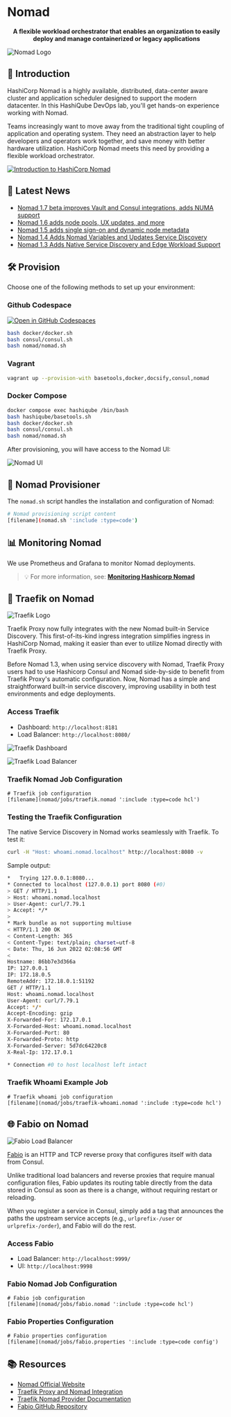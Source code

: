 # Nomad

<div align="center">
  <p><strong>A flexible workload orchestrator that enables an organization to easily deploy and manage containerized or legacy applications</strong></p>
</div>

![Nomad Logo](images/nomad-logo.png?raw=true "Nomad Logo")

## 🚀 Introduction

HashiCorp Nomad is a highly available, distributed, data-center aware cluster and application scheduler designed to support the modern datacenter. In this HashiQube DevOps lab, you'll get hands-on experience working with Nomad.

Teams increasingly want to move away from the traditional tight coupling of application and operating system. They need an abstraction layer to help developers and operators work together, and save money with better hardware utilization. HashiCorp Nomad meets this need by providing a flexible workload orchestrator.

[![Introduction to HashiCorp Nomad](images/maxresdefault.jpeg)](https://www.youtube.com/watch?v=s_Fm9UtL4YU)

## 📰 Latest News

- [Nomad 1.7 beta improves Vault and Consul integrations, adds NUMA support](https://www.hashicorp.com/blog/nomad-1-7-improves-vault-and-consul-integrations-adds-numa-support)
- [Nomad 1.6 adds node pools, UX updates, and more](https://www.hashicorp.com/blog/nomad-1-6-adds-node-pools-ux-updates-and-more)
- [Nomad 1.5 adds single sign-on and dynamic node metadata](https://www.hashicorp.com/blog/nomad-1-5-adds-single-sign-on-and-dynamic-node-metadata)
- [Nomad 1.4 Adds Nomad Variables and Updates Service Discovery](https://www.hashicorp.com/blog/nomad-1-4-adds-nomad-variables-and-updates-service-discovery)
- [Nomad 1.3 Adds Native Service Discovery and Edge Workload Support](https://www.hashicorp.com/blog/nomad-1-3-adds-native-service-discovery-and-edge-workload-support)

## 🛠️ Provision

Choose one of the following methods to set up your environment:

<!-- tabs:start -->

### **Github Codespace**

[![Open in GitHub Codespaces](https://github.com/codespaces/badge.svg)](https://codespaces.new/star3am/hashiqube?quickstart=1)

```bash
bash docker/docker.sh
bash consul/consul.sh
bash nomad/nomad.sh
```

### **Vagrant**

```bash
vagrant up --provision-with basetools,docker,docsify,consul,nomad
```

### **Docker Compose**

```bash
docker compose exec hashiqube /bin/bash
bash hashiqube/basetools.sh
bash docker/docker.sh
bash consul/consul.sh
bash nomad/nomad.sh
```
<!-- tabs:end -->

After provisioning, you will have access to the Nomad UI:

![Nomad UI](images/nomad.png?raw=true "Nomad UI")

## 🧩 Nomad Provisioner

The `nomad.sh` script handles the installation and configuration of Nomad:

```bash
# Nomad provisioning script content
[filename](nomad.sh ':include :type=code')
```

## 📊 Monitoring Nomad

We use Prometheus and Grafana to monitor Nomad deployments.

> 💡 For more information, see: [**Monitoring Hashicorp Nomad**](prometheus-grafana/README?id=monitoring-hashicorp-nomad)

## 🔄 Traefik on Nomad

![Traefik Logo](images/traefik-logo.png?raw=true "Traefik Logo")

Traefik Proxy now fully integrates with the new Nomad built-in Service Discovery. This first-of-its-kind ingress integration simplifies ingress in HashiCorp Nomad, making it easier than ever to utilize Nomad directly with Traefik Proxy.

Before Nomad 1.3, when using service discovery with Nomad, Traefik Proxy users had to use Hashicorp Consul and Nomad side-by-side to benefit from Traefik Proxy's automatic configuration. Now, Nomad has a simple and straightforward built-in service discovery, improving usability in both test environments and edge deployments.

### Access Traefik

- Dashboard: `http://localhost:8181`
- Load Balancer: `http://localhost:8080/`

![Traefik Dashboard](images/traefik-dashboard.png?raw=true "Traefik Dashboard")

![Traefik Load Balancer](images/traefik-proxy.png?raw=true "Traefik Load Balancer")

### Traefik Nomad Job Configuration

```hcl
# Traefik job configuration
[filename](nomad/jobs/traefik.nomad ':include :type=code hcl')
```

### Testing the Traefik Configuration

The native Service Discovery in Nomad works seamlessly with Traefik. To test it:

```bash
curl -H "Host: whoami.nomad.localhost" http://localhost:8080 -v
```

Sample output:

```bash
*   Trying 127.0.0.1:8080...
* Connected to localhost (127.0.0.1) port 8080 (#0)
> GET / HTTP/1.1
> Host: whoami.nomad.localhost
> User-Agent: curl/7.79.1
> Accept: */*
> 
* Mark bundle as not supporting multiuse
< HTTP/1.1 200 OK
< Content-Length: 365
< Content-Type: text/plain; charset=utf-8
< Date: Thu, 16 Jun 2022 02:08:56 GMT
< 
Hostname: 86bb7e3d366a
IP: 127.0.0.1
IP: 172.18.0.5
RemoteAddr: 172.18.0.1:51192
GET / HTTP/1.1
Host: whoami.nomad.localhost
User-Agent: curl/7.79.1
Accept: */*
Accept-Encoding: gzip
X-Forwarded-For: 172.17.0.1
X-Forwarded-Host: whoami.nomad.localhost
X-Forwarded-Port: 80
X-Forwarded-Proto: http
X-Forwarded-Server: 5d7dc64220c8
X-Real-Ip: 172.17.0.1

* Connection #0 to host localhost left intact
```

### Traefik Whoami Example Job

```hcl
# Traefik whoami job configuration
[filename](nomad/jobs/traefik-whoami.nomad ':include :type=code hcl')
```

## 🌐 Fabio on Nomad

![Fabio Load Balancer](images/fabio.png?raw=true "Fabio Load Balancer")

[Fabio](https://fabiolb.net) is an HTTP and TCP reverse proxy that configures itself with data from Consul.

Unlike traditional load balancers and reverse proxies that require manual configuration files, Fabio updates its routing table directly from the data stored in Consul as soon as there is a change, without requiring restart or reloading.

When you register a service in Consul, simply add a tag that announces the paths the upstream service accepts (e.g., `urlprefix-/user` or `urlprefix-/order`), and Fabio will do the rest.

### Access Fabio

- Load Balancer: `http://localhost:9999/`
- UI: `http://localhost:9998`

### Fabio Nomad Job Configuration

```hcl
# Fabio job configuration
[filename](nomad/jobs/fabio.nomad ':include :type=code hcl')
```

### Fabio Properties Configuration

```properties
# Fabio properties configuration
[filename](nomad/jobs/fabio.properties ':include :type=code config')
```

## 📚 Resources

- [Nomad Official Website](https://www.nomadproject.io/)
- [Traefik Proxy and Nomad Integration](https://traefik.io/blog/traefik-proxy-fully-integrates-with-hashicorp-nomad/)
- [Traefik Nomad Provider Documentation](https://doc.traefik.io/traefik/v2.8/providers/nomad/)
- [Fabio GitHub Repository](https://github.com/fabiolb/fabio)
